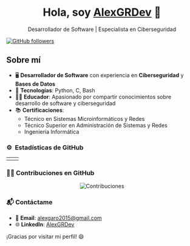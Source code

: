 <div align="center">
  <h1>Hola, soy <a href="https://github.com/AlexGRDev">AlexGRDev</a> 👋</h1>
  <p>Desarrollador de Software | Especialista en Ciberseguridad</p>
</div>

[![GitHub followers](https://img.shields.io/github/followers/AlexGRDev?style=social)](https://github.com/AlexGRDev)

## Sobre mí

- 🖥️ **Desarrollador de Software** con experiencia en **Ciberseguridad** y **Bases de Datos**
- 📲 **Tecnologías**: Python, C, Bash
- 🧑‍🏫 **Educador**: Apasionado por compartir conocimientos sobre desarrollo de software y ciberseguridad
- 📚 **Certificaciones**: 
  - Técnico en Sistemas Microinformáticos y Redes
  - Técnico Superior en Administración de Sistemas y Redes
  - Ingeniería Informática

### ⚙️ &nbsp;Estadísticas de GitHub

<div align="center">
  <table>
    <tr>
      <td style="width: 50%; text-align: center;">
        <img id="github-stats" src="" style="max-width: 100%; height: auto;"/>
      </td>
      <td style="width: 50%; text-align: center;">
        <img id="github-langs" src="" style="max-width: 100%; height: auto;"/>
      </td>
    </tr>
  </table>
</div>

### 🧑‍💻 Contribuciones en GitHub

<p align="center">
  <img id="github-streak" src="" alt="Contribuciones" style="max-width: 100%; height: auto;" />
</p>

### 📬 Contáctame

- 📧 **Email**: [alexgaro2015@gmail.com](mailto:alexgaro2015@gmail.com)
- 🌐 **LinkedIn**: [AlexGRDev](https://www.linkedin.com/in/alexgrdev)

<script>
  const username = 'AlexGRDev';
  const baseStatsUrl = 'https://github-readme-stats-eight-theta.vercel.app/api?username=' + username + '&show_icons=true&theme=algolia&include_all_commits=true&count_private=true';
  const baseLangsUrl = 'https://github-readme-stats-eight-theta.vercel.app/api/top-langs/?username=' + username + '&layout=compact&langs_count=6&theme=algolia';
  const baseStreakUrl = 'https://github-readme-streak-stats.herokuapp.com/?user=' + username + '&theme=algolia';

  const uniqueTimeParam = new Date().getTime();
  document.getElementById('github-stats').src = baseStatsUrl + '&t=' + uniqueTimeParam;
  document.getElementById('github-langs').src = baseLangsUrl + '&t=' + uniqueTimeParam;
  document.getElementById('github-streak').src = baseStreakUrl + '&t=' + uniqueTimeParam;
</script>

¡Gracias por visitar mi perfil! 😄
